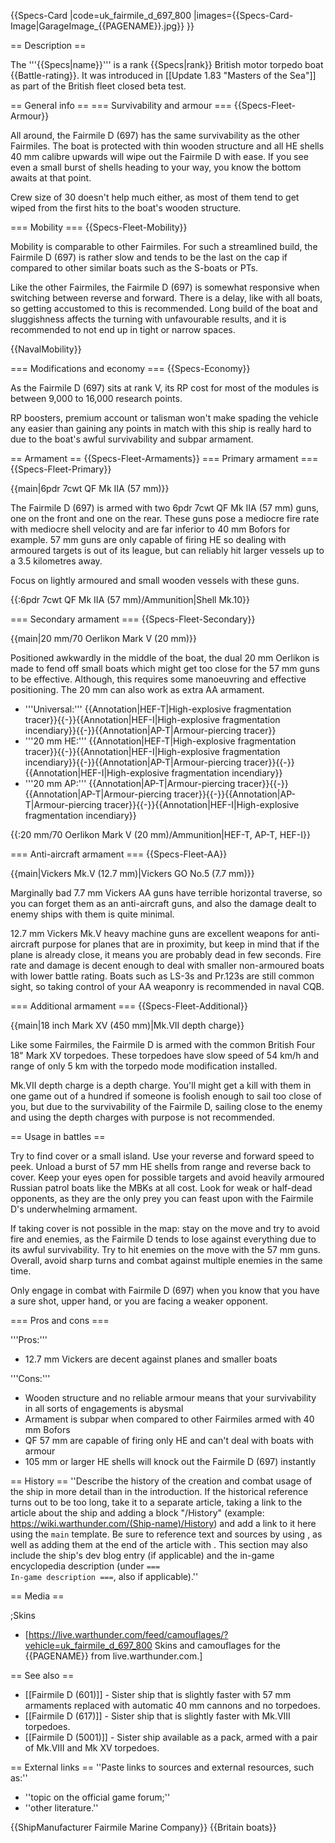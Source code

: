 {{Specs-Card
|code=uk_fairmile_d_697_800
|images={{Specs-Card-Image|GarageImage_{{PAGENAME}}.jpg}}
}}

== Description ==
<!-- ''In the first part of the description, cover the history of the ship's creation and military application. In the second part, tell the reader about using this ship in the game. Add a screenshot: if a beginner player has a hard time remembering vehicles by name, a picture will help them identify the ship in question.'' -->
The '''{{Specs|name}}''' is a rank {{Specs|rank}} British motor torpedo boat {{Battle-rating}}. It was introduced in [[Update 1.83 "Masters of the Sea"]] as part of the British fleet closed beta test.

== General info ==
=== Survivability and armour ===
{{Specs-Fleet-Armour}}
<!-- ''Talk about the vehicle's armour. Note the most well-defended and most vulnerable zones, e.g. the ammo magazine. Evaluate the composition of components and assemblies responsible for movement and manoeuvrability. Evaluate the survivability of the primary and secondary armaments separately. Don't forget to mention the size of the crew, which plays an important role in fleet mechanics. Save tips on preserving survivability for the "Usage in battles" section. If necessary, use a graphical template to show the most well-protected or most vulnerable points in the armour.'' -->
All around, the Fairmile D (697) has the same survivability as the other Fairmiles. The boat is protected with thin wooden structure and all HE shells 40 mm calibre upwards will wipe out the Fairmile D with ease. If you see even a small burst of shells heading to your way, you know the bottom awaits at that point.

Crew size of 30 doesn't help much either, as most of them tend to get wiped from the first hits to the boat's wooden structure.

=== Mobility ===
{{Specs-Fleet-Mobility}}
<!-- ''Write about the ship's mobility. Evaluate its power and manoeuvrability, rudder rerouting speed, stopping speed at full tilt, with its maximum forward and reverse speed.'' -->
Mobility is comparable to other Fairmiles. For such a streamlined build, the Fairmile D (697) is rather slow and tends to be the last on the cap if compared to other similar boats such as the S-boats or PTs.

Like the other Fairmiles, the Fairmile D (697) is somewhat responsive when switching between reverse and forward. There is a delay, like with all boats, so getting accustomed to this is recommended. Long build of the boat and sluggishness affects the turning with unfavourable results, and it is recommended to not end up in tight or narrow spaces.

{{NavalMobility}}

=== Modifications and economy ===
{{Specs-Economy}}

As the Fairmile D (697) sits at rank V, its RP cost for most of the modules is between 9,000 to 16,000 research points.

RP boosters, premium account or talisman won't make spading the vehicle any easier than gaining any points in match with this ship is really hard to due to the boat's awful survivability and subpar armament.

== Armament ==
{{Specs-Fleet-Armaments}}
=== Primary armament ===
{{Specs-Fleet-Primary}}
<!-- ''Provide information about the characteristics of the primary armament. Evaluate their efficacy in battle based on their reload speed, ballistics and the capacity of their shells. Add a link to the main article about the weapon: <code><nowiki>{{main|Weapon name (calibre)}}</nowiki></code>. Broadly describe the ammunition available for the primary armament, and provide recommendations on how to use it and which ammunition to choose.'' -->
{{main|6pdr 7cwt QF Mk IIA (57 mm)}}

The Fairmile D (697) is armed with two 6pdr 7cwt QF Mk IIA (57 mm) guns, one on the front and one on the rear. These guns pose a mediocre fire rate with mediocre shell velocity and are far inferior to 40 mm Bofors for example. 57 mm guns are only capable of firing HE so dealing with armoured targets is out of its league, but can reliably hit larger vessels up to a 3.5 kilometres away.

Focus on lightly armoured and small wooden vessels with these guns.

{{:6pdr 7cwt QF Mk IIA (57 mm)/Ammunition|Shell Mk.10}}

=== Secondary armament ===
{{Specs-Fleet-Secondary}}
<!-- ''Some ships are fitted with weapons of various calibres. Secondary armaments are defined as weapons chosen with the control <code>Select secondary weapon</code>. Evaluate the secondary armaments and give advice on how to use them. Describe the ammunition available for the secondary armament. Provide recommendations on how to use them and which ammunition to choose. Remember that any anti-air armament, even heavy calibre weapons, belong in the next section. If there is no secondary armament, remove this section.'' -->
{{main|20 mm/70 Oerlikon Mark V (20 mm)}}

Positioned awkwardly in the middle of the boat, the dual 20 mm Oerlikon is made to fend off small boats which might get too close for the 57 mm guns to be effective. Although, this requires some manoeuvring and effective positioning. The 20 mm can also work as extra AA armament.

* '''Universal:''' {{Annotation|HEF-T|High-explosive fragmentation tracer}}{{-}}{{Annotation|HEF-I|High-explosive fragmentation incendiary}}{{-}}{{Annotation|AP-T|Armour-piercing tracer}}
* '''20 mm HE:''' {{Annotation|HEF-T|High-explosive fragmentation tracer}}{{-}}{{Annotation|HEF-I|High-explosive fragmentation incendiary}}{{-}}{{Annotation|AP-T|Armour-piercing tracer}}{{-}}{{Annotation|HEF-I|High-explosive fragmentation incendiary}}
* '''20 mm AP:''' {{Annotation|AP-T|Armour-piercing tracer}}{{-}}{{Annotation|AP-T|Armour-piercing tracer}}{{-}}{{Annotation|AP-T|Armour-piercing tracer}}{{-}}{{Annotation|HEF-I|High-explosive fragmentation incendiary}}

{{:20 mm/70 Oerlikon Mark V (20 mm)/Ammunition|HEF-T, AP-T, HEF-I}}

=== Anti-aircraft armament ===
{{Specs-Fleet-AA}}
<!-- ''An important part of the ship's armament responsible for air defence. Anti-aircraft armament is defined by the weapon chosen with the control <code>Select anti-aircraft weapons</code>. Talk about the ship's anti-air cannons and machine guns, the number of guns and their positions, their effective range, and about their overall effectiveness – including against surface targets. If there are no anti-aircraft armaments, remove this section.'' -->
{{main|Vickers Mk.V (12.7 mm)|Vickers GO No.5 (7.7 mm)}}

Marginally bad 7.7 mm Vickers AA guns have terrible horizontal traverse, so you can forget them as an anti-aircraft guns, and also the damage dealt to enemy ships with them is quite minimal.

12.7 mm Vickers Mk.V heavy machine guns are excellent weapons for anti-aircraft purpose for planes that are in proximity, but keep in mind that if the plane is already close, it means you are probably dead in few seconds. Fire rate and damage is decent enough to deal with smaller non-armoured boats with lower battle rating. Boats such as LS-3s and Pr.123s are still common sight, so taking control of your AA weaponry is recommended in naval CQB.

=== Additional armament ===
{{Specs-Fleet-Additional}}
<!-- ''Describe the available additional armaments of the ship: depth charges, mines, torpedoes. Talk about their positions, available ammunition and launch features such as dead zones of torpedoes. If there is no additional armament, remove this section.'' -->
{{main|18 inch Mark XV (450 mm)|Mk.VII depth charge}}

Like some Fairmiles, the Fairmile D is armed with the common British Four 18" Mark XV torpedoes. These torpedoes have slow speed of 54 km/h and range of only 5 km with the torpedo mode modification installed.

Mk.VII depth charge is a depth charge. You'll might get a kill with them in one game out of a hundred if someone is foolish enough to sail too close of you, but due to the survivability of the Fairmile D,  sailing close to the enemy and using the depth charges with purpose is not recommended.

== Usage in battles ==
<!-- ''Describe the technique of using this ship, the characteristics of her use in a team and tips on strategy. Abstain from writing an entire guide – don't try to provide a single point of view, but give the reader food for thought. Talk about the most dangerous opponents for this vehicle and provide recommendations on fighting them. If necessary, note the specifics of playing with this vehicle in various modes (AB, RB, SB).'' -->
Try to find cover or a small island. Use your reverse and forward speed to peek. Unload a burst of 57 mm HE shells from range and reverse back to cover. Keep your eyes open for possible targets and avoid heavily armoured Russian patrol boats like the MBKs at all cost. Look for weak or half-dead opponents, as they are the only prey you can feast upon with the Fairmile D's underwhelming armament.

If taking cover is not possible in the map: stay on the move and try to avoid fire and enemies, as the Fairmile D tends to lose against everything due to its awful survivability. Try to hit enemies on the move with the 57 mm guns. Overall, avoid sharp turns and combat against multiple enemies in the same time.

Only engage in combat with Fairmile D (697) when you know that you have a sure shot, upper hand, or you are facing a weaker opponent.

=== Pros and cons ===
<!-- ''Summarise and briefly evaluate the vehicle in terms of its characteristics and combat effectiveness. Mark its pros and cons in the bulleted list. Try not to use more than 6 points for each of the characteristics. Avoid using categorical definitions such as "bad", "good" and the like - use substitutions with softer forms such as "inadequate" and "effective".'' -->

'''Pros:'''

* 12.7 mm Vickers are decent against planes and smaller boats

'''Cons:'''

* Wooden structure and no reliable armour means that your survivability in all sorts of engagements is abysmal
* Armament is subpar when compared to other Fairmiles armed with 40 mm Bofors
* QF 57 mm are capable of firing only HE and can't deal with boats with armour
* 105 mm or larger HE shells will knock out the Fairmile D (697) instantly

== History ==
''Describe the history of the creation and combat usage of the ship in more detail than in the introduction. If the historical reference turns out to be too long, take it to a separate article, taking a link to the article about the ship and adding a block "/History" (example: <nowiki>https://wiki.warthunder.com/(Ship-name)/History</nowiki>) and add a link to it here using the <code>main</code> template. Be sure to reference text and sources by using <code><nowiki><ref></ref></nowiki></code>, as well as adding them at the end of the article with <code><nowiki><references /></nowiki></code>. This section may also include the ship's dev blog entry (if applicable) and the in-game encyclopedia description (under <code><nowiki>=== In-game description ===</nowiki></code>, also if applicable).''

== Media ==
<!-- ''Excellent additions to the article would be video guides, screenshots from the game, and photos.'' -->

;Skins
* [https://live.warthunder.com/feed/camouflages/?vehicle=uk_fairmile_d_697_800 Skins and camouflages for the {{PAGENAME}} from live.warthunder.com.]

== See also ==
<!-- ''Links to articles on the War Thunder Wiki that you think will be useful for the reader, for example:''
* ''reference to the series of the ship;''
* ''links to approximate analogues of other nations and research trees.'' -->

* [[Fairmile D (601)]] - Sister ship that is slightly faster with 57 mm armaments replaced with automatic 40 mm cannons and no torpedoes.
* [[Fairmile D (617)]] - Sister ship that is slightly faster with Mk.VIII torpedoes.
* [[Fairmile D (5001)]] - Sister ship available as a pack, armed with a pair of Mk.VIII and Mk XV torpedoes.

== External links ==
''Paste links to sources and external resources, such as:''
* ''topic on the official game forum;''
* ''other literature.''

{{ShipManufacturer Fairmile Marine Company}}
{{Britain boats}}